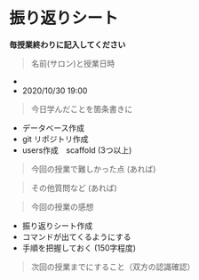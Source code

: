 # 振り返りシート

**毎授業終わりに記入してください**

> 名前(サロン)と授業日時
-  
- 2020/10/30 19:00

> 今日学んだことを箇条書きに
- データベース作成
- git リポジトリ作成
- users作成　scaffold
(3つ以上)

> 今回の授業で難しかった点
(あれば)

> その他質問など
(あれば)

> 今回の授業の感想
- 振り返りシート作成
- コマンドが出てくるようにする
- 手順を把握しておく
(150字程度)

> 次回の授業までにすること（双方の認識確認）

